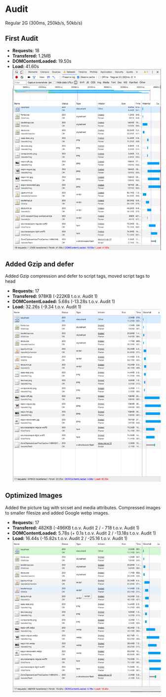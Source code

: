 # Audit

Regular 2G (300ms, 250kb/s, 50kb/s)

## First Audit

- **Requests:** 18
- **Transfered:** 1.2MB
- **DOMContentLoaded:** 19.50s
- **Load:** 41.60s
![First Audit](https://github.com/camille500/performance-matters/blob/master/screenshots/1.%20Initial.png)

## Added Gzip and defer

Added Gzip compression and defer to script tags, moved script tags to head

- **Requests:** 17
- **Transfered:** 978KB (-222KB t.o.v. Audit 1)
- **DOMContentLoaded:** 5.68s (-13.28s t.o.v. Audit 1)
- **Load:** 32.26s (-9.34 t.o.v. Audit 1)
![Gzip Compression Audit](https://github.com/camille500/performance-matters/blob/master/screenshots/2.%20Gzip.png)

## Optimized Images

Added the picture tag with srcset and media attributes. Compressed images to smaller filesize and added Google webp images.
- **Requests:** 17
- **Transfered:** 482KB (-496KB t.o.v. Audit 2 / - 718 t.o.v. Audit 1)
- **DOMContentLoaded:** 5.78s (+ 0.1s t.o.v. Audit 2 / -13.18s t.o.v. Audit 1)
- **Load:** 16.44s (-15.82s t.o.v. Audit 2 / -25.16 t.o.v. Audit 1)
![Gzip Compression Audit](https://github.com/camille500/performance-matters/blob/master/screenshots/3.%20Optimized%20images.png)

